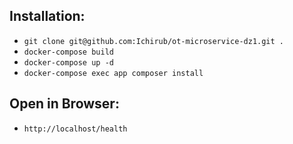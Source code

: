 ## Installation:
- ```git clone git@github.com:Ichirub/ot-microservice-dz1.git .```
- ```docker-compose build```
- ```docker-compose up -d```
- ```docker-compose exec app composer install```

## Open in Browser:
- ```http://localhost/health```
